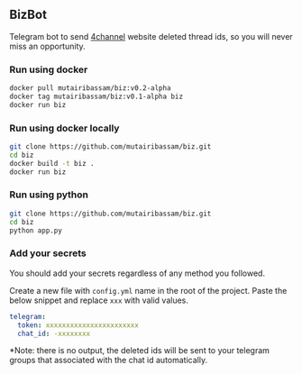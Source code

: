 ## BizBot
Telegram bot to send [4channel](https://boards.4channel.org/biz/) website deleted thread ids, so you will never miss an opportunity.

### Run using docker
```bash
docker pull mutairibassam/biz:v0.2-alpha
docker tag mutairibassam/biz:v0.1-alpha biz
docker run biz
```

### Run using docker locally
```bash
git clone https://github.com/mutairibassam/biz.git
cd biz
docker build -t biz .
docker run biz
```

### Run using python

```bash
git clone https://github.com/mutairibassam/biz.git
cd biz
python app.py
```

### Add your secrets
You should add your secrets regardless of any method you followed.

Create a new file with `config.yml` name in the root of the project. Paste the below snippet and replace `xxx` with valid values.

```yml
telegram:
  token: xxxxxxxxxxxxxxxxxxxxxxx
  chat_id: -xxxxxxxx
```

*Note: there is no output, the deleted ids will be sent to your telegram groups that associated with the chat id automatically.
